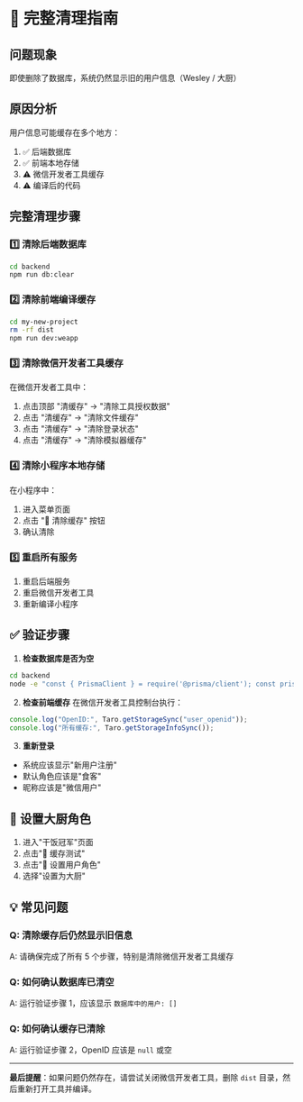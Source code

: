 # 🧹 完整清理指南

## 问题现象

即使删除了数据库，系统仍然显示旧的用户信息（Wesley / 大厨）

## 原因分析

用户信息可能缓存在多个地方：

1. ✅ 后端数据库
2. ✅ 前端本地存储
3. ⚠️ 微信开发者工具缓存
4. ⚠️ 编译后的代码

## 完整清理步骤

### 1️⃣ 清除后端数据库

```bash
cd backend
npm run db:clear
```

### 2️⃣ 清除前端编译缓存

```bash
cd my-new-project
rm -rf dist
npm run dev:weapp
```

### 3️⃣ 清除微信开发者工具缓存

在微信开发者工具中：

1. 点击顶部 "清缓存" → "清除工具授权数据"
2. 点击 "清缓存" → "清除文件缓存"
3. 点击 "清缓存" → "清除登录状态"
4. 点击 "清缓存" → "清除模拟器缓存"

### 4️⃣ 清除小程序本地存储

在小程序中：

1. 进入菜单页面
2. 点击 "🧹 清除缓存" 按钮
3. 确认清除

### 5️⃣ 重启所有服务

1. 重启后端服务
2. 重启微信开发者工具
3. 重新编译小程序

## ✅ 验证步骤

1. **检查数据库是否为空**

```bash
cd backend
node -e "const { PrismaClient } = require('@prisma/client'); const prisma = new PrismaClient(); prisma.user.findMany().then(users => { console.log('数据库中的用户:', users); prisma.\$disconnect(); });"
```

2. **检查前端缓存**
   在微信开发者工具控制台执行：

```javascript
console.log("OpenID:", Taro.getStorageSync("user_openid"));
console.log("所有缓存:", Taro.getStorageInfoSync());
```

3. **重新登录**

- 系统应该显示"新用户注册"
- 默认角色应该是"食客"
- 昵称应该是"微信用户"

## 🎯 设置大厨角色

1. 进入"干饭冠军"页面
2. 点击"🧪 缓存测试"
3. 点击"👑 设置用户角色"
4. 选择"设置为大厨"

## 💡 常见问题

### Q: 清除缓存后仍然显示旧信息

A: 请确保完成了所有 5 个步骤，特别是清除微信开发者工具缓存

### Q: 如何确认数据库已清空

A: 运行验证步骤 1，应该显示 `数据库中的用户: []`

### Q: 如何确认缓存已清除

A: 运行验证步骤 2，OpenID 应该是 `null` 或空

---

**最后提醒**：如果问题仍然存在，请尝试关闭微信开发者工具，删除 `dist` 目录，然后重新打开工具并编译。
